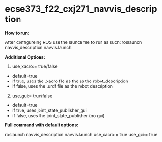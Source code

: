 # ecse373_f22_cxj271_navvis_description

**How to run:**

After configureing ROS use the launch file to run as such:
roslaunch navvis_description navvis.launch 
  
**Additional Options:**

1. use_xacro:= true/false
- default=true
- if true, uses the .xacro file as the as the robot_description
- if false, uses the .urdf file as the robot description

2. use_gui:= true/false
- default=true
- if true, uses joint_state_publisher_gui
- if false, uses the joint_state_publisher (no gui)

**Full command with default options:**

roslaunch navvis_description navvis.launch use_xacro:= true use_gui:= true
